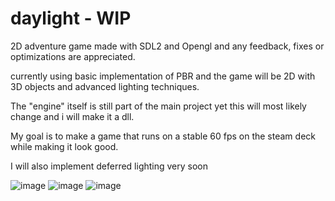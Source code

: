 # daylight - WIP

2D adventure game made with SDL2 and Opengl and any feedback, fixes or optimizations are appreciated.

currently using basic implementation of PBR and the game will be 2D with 3D objects and advanced lighting techniques.

The "engine" itself is still part of the main project yet this will most likely change and i will make it a dll.

My goal is to make a game that runs on a stable 60 fps on the steam deck while making it look good.

I will also implement deferred lighting very soon

![image](https://github.com/DissolveDZ/daylight/assets/68782699/e4ff6618-0244-4ce6-805a-8ec2d054de80)
![image](https://github.com/DissolveDZ/daylight/assets/68782699/debeef37-9f94-4269-94f9-2cf1e50d1430)
![image](https://github.com/DissolveDZ/daylight/assets/68782699/dc7ecbf9-3c5c-42ce-9a6e-a934b2841c02)
